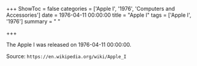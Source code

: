 +++
ShowToc = false
categories = ['Apple I', '1976', 'Computers and Accessories']
date = 1976-04-11 00:00:00
title = "Apple I"
tags = ['Apple I', '1976']
summary = " "

+++

The Apple I was released on 1976-04-11 00:00:00.

Source: `https://en.wikipedia.org/wiki/Apple_I`
